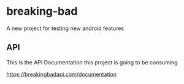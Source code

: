 # breaking-bad
A new project for testing new android features

## API
This is the API Documentation this project is going to be consuming

https://breakingbadapi.com/documentation